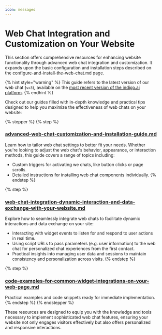 ```yaml
---
icon: messages
---
```


# Web Chat Integration and Customization on Your Website

This section offers comprehensive resources for enhancing website functionality through advanced web chat integration and customization. It expands upon the basic configuration and installation steps described on the [configure-and-install-the-web-chat.md](../../build-your-ai-agents/configure-and-install-the-web-chat.md "mention") page.&#x20;

{% hint style="warning" %}
This guide refers to the latest version of our web chat (`v=3`), available on the [most recent version of the indigo.ai platform](../../product-updates/latest-product-releases/a-new-version-of-our-platform.md).
{% endhint %}

Check out our guides filled with in-depth knowledge and practical tips designed to help you maximize the effectiveness of web chats on your website:

{% stepper %}
{% step %}
### [advanced-web-chat-customization-and-installation-guide.md](advanced-web-chat-customization-and-installation-guide.md "mention")

Learn how to tailor web chat settings to better fit your needs. Whether you're looking to adjust the web chat's behavior, appearance, or interaction methods, this guide covers a range of topics including:

* Custom triggers for activating we chats, like button clicks or page scrolls.
* Detailed instructions for installing web chat components individually.
{% endstep %}

{% step %}
### [web-chat-integration-dynamic-interaction-and-data-exchange-with-your-website.md](web-chat-integration-dynamic-interaction-and-data-exchange-with-your-website.md "mention")

Explore how to seamlessly integrate web chats to facilitate dynamic interactions and data exchange on your site:

* Interacting with widget events to listen for and respond to user actions in real time.
* Using script URLs to pass parameters (e.g. user information) to the web chat for personalized chat experiences from the first contact.
* Practical insights into managing user data and sessions to maintain consistency and personalization across visits.
{% endstep %}

{% step %}
### [code-examples-for-common-widget-integrations-on-your-web-page.md](code-examples-for-common-widget-integrations-on-your-web-page.md "mention")

Practical examples and code snippets ready for immediate implementation.
{% endstep %}
{% endstepper %}

These resources are designed to equip you with the knowledge and tools necessary to implement sophisticated web chat features, ensuring your website not only engages visitors effectively but also offers personalized and responsive interactions.&#x20;

